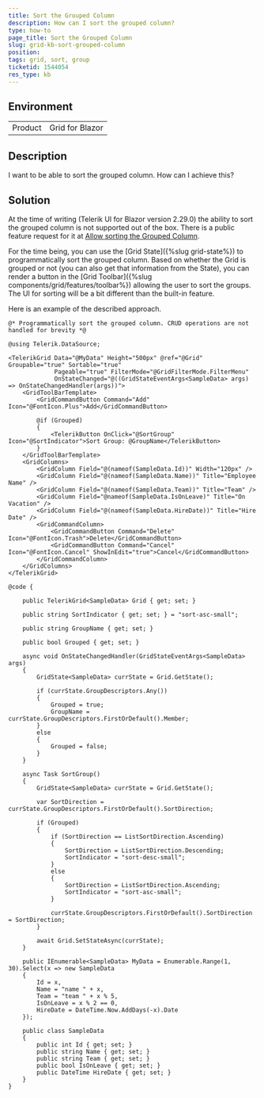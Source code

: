 ```yaml
---
title: Sort the Grouped Column
description: How can I sort the grouped column?
type: how-to
page_title: Sort the Grouped Column
slug: grid-kb-sort-grouped-column
position: 
tags: grid, sort, group
ticketid: 1544054
res_type: kb
---
```


## Environment
<table>
	<tbody>
		<tr>
			<td>Product</td>
			<td>Grid for Blazor</td>
		</tr>
	</tbody>
</table>


## Description
I want to be able to sort the grouped column. How can I achieve this?


## Solution

At the time of writing (Telerik UI for Blazor version 2.29.0) the ability to sort the grouped column is not supported out of the box. There is a public feature request for it at [Allow sorting the Grouped Column](https://feedback.telerik.com/blazor/1544196-allow-sorting-the-grouped-column).

For the time being, you can use the [Grid State]({%slug grid-state%}) to programmatically sort the grouped column. Based on whether the Grid is grouped or not (you can also get that information from the State), you can render a button in the [Grid Toolbar]({%slug components/grid/features/toolbar%}) allowing the user to sort the groups. The UI for sorting will be a bit different than the built-in feature.

Here is an example of the described approach.

````CSHTML
@* Programmatically sort the grouped column. CRUD operations are not handled for brevity *@

@using Telerik.DataSource;

<TelerikGrid Data="@MyData" Height="500px" @ref="@Grid" Groupable="true" Sortable="true"
             Pageable="true" FilterMode="@GridFilterMode.FilterMenu"
             OnStateChanged="@((GridStateEventArgs<SampleData> args) => OnStateChangedHandler(args))">
    <GridToolBarTemplate>
        <GridCommandButton Command="Add" Icon="@FontIcon.Plus">Add</GridCommandButton>

        @if (Grouped)
        {
            <TelerikButton OnClick="@SortGroup" Icon="@SortIndicator">Sort Group: @GroupName</TelerikButton>
        }
    </GridToolBarTemplate>
    <GridColumns>
        <GridColumn Field="@(nameof(SampleData.Id))" Width="120px" />
        <GridColumn Field="@(nameof(SampleData.Name))" Title="Employee Name" />
        <GridColumn Field="@(nameof(SampleData.Team))" Title="Team" />
        <GridColumn Field="@nameof(SampleData.IsOnLeave)" Title="On Vacation" />
        <GridColumn Field="@(nameof(SampleData.HireDate))" Title="Hire Date" />
        <GridCommandColumn>
            <GridCommandButton Command="Delete" Icon="@FontIcon.Trash">Delete</GridCommandButton>
            <GridCommandButton Command="Cancel" Icon="@FontIcon.Cancel" ShowInEdit="true">Cancel</GridCommandButton>
        </GridCommandColumn>
    </GridColumns>
</TelerikGrid>

@code {

    public TelerikGrid<SampleData> Grid { get; set; }

    public string SortIndicator { get; set; } = "sort-asc-small";

    public string GroupName { get; set; }

    public bool Grouped { get; set; }

    async void OnStateChangedHandler(GridStateEventArgs<SampleData> args)
    {
        GridState<SampleData> currState = Grid.GetState();

        if (currState.GroupDescriptors.Any())
        {
            Grouped = true;
            GroupName = currState.GroupDescriptors.FirstOrDefault().Member;
        }
        else
        {
            Grouped = false;
        }
    }

    async Task SortGroup()
    {
        GridState<SampleData> currState = Grid.GetState();

        var SortDirection = currState.GroupDescriptors.FirstOrDefault().SortDirection;

        if (Grouped)
        {
            if (SortDirection == ListSortDirection.Ascending)
            {
                SortDirection = ListSortDirection.Descending;
                SortIndicator = "sort-desc-small";
            }
            else
            {
                SortDirection = ListSortDirection.Ascending;
                SortIndicator = "sort-asc-small";
            }

            currState.GroupDescriptors.FirstOrDefault().SortDirection = SortDirection;
        }

        await Grid.SetStateAsync(currState);
    }

    public IEnumerable<SampleData> MyData = Enumerable.Range(1, 30).Select(x => new SampleData
    {
        Id = x,
        Name = "name " + x,
        Team = "team " + x % 5,
        IsOnLeave = x % 2 == 0,
        HireDate = DateTime.Now.AddDays(-x).Date
    });

    public class SampleData
    {
        public int Id { get; set; }
        public string Name { get; set; }
        public string Team { get; set; }
        public bool IsOnLeave { get; set; }
        public DateTime HireDate { get; set; }
    }
}
````